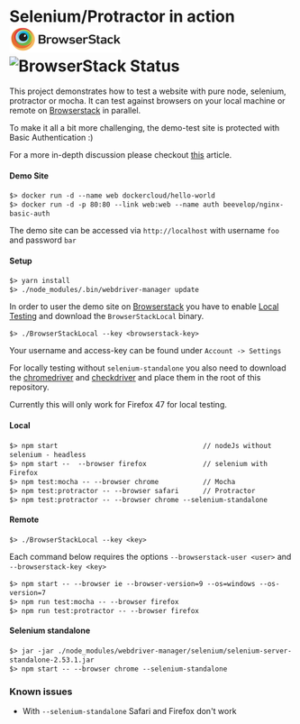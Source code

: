 # Selenium/Protractor in action  [![Browserstack.com](/browserstack-logo-small.png)](https://browserstack.com) ![BrowserStack Status](https://www.browserstack.com/automate/badge.svg?badge_key=ZzRLRjE1ZC9mUUlUTmJWQlFNVVVnTFBTb2ZjS3NGNEJUNTN6c1dDcWtlcz0tLStVZFlpL1ZKOC9QeTNpSUNXVHM5Snc9PQ==--e4b37358ed234afa202b7aea2363783991dd02a6)

This project demonstrates how to test a website with pure node, selenium, protractor or mocha. It can test against
browsers on your local machine or remote on [Browserstack](https://www.browserstack.com) in parallel.

To make it all a bit more challenging, the demo-test site is protected with Basic Authentication :)

For a more in-depth discussion please checkout [this](https://scaljeri.github.io/selenium-protractor-browserstack/) article.

#### Demo Site

    $> docker run -d --name web dockercloud/hello-world
    $> docker run -d -p 80:80 --link web:web --name auth beevelop/nginx-basic-auth

The demo site can be accessed via `http://localhost` with username `foo` and password `bar`

#### Setup

    $> yarn install
    $> ./node_modules/.bin/webdriver-manager update
    
In order to user the demo site on [Browserstack](https://browserstack.com) you have to enable [Local Testing](https://www.browserstack.com/local-testing)
and download the `BrowserStackLocal` binary. 

    $> ./BrowserStackLocal --key <browserstack-key>
    
Your username and access-key can be found under `Account -> Settings`

For locally testing without `selenium-standalone` you also need to download the [chromedriver](https://sites.google.com/a/chromium.org/chromedriver/downloads)
and [checkdriver](https://github.com/mozilla/geckodriver/releases/) and place them in the root of this repository. 

Currently this will only work for Firefox 47 for local testing.

#### Local

    $> npm start                                    // nodeJs without selenium - headless
    $> npm start --  --browser firefox              // selenium with Firefox
    $> npm test:mocha -- --browser chrome           // Mocha 
    $> npm test:protractor -- --browser safari      // Protractor
    $> npm test:protractor -- --browser chrome --selenium-standalone
    
#### Remote

    $> ./BrowserStackLocal --key <key>
    
Each command below requires the options `--browserstack-user <user>` and `--browserstack-key <key>`

    $> npm start -- --browser ie --browser-version=9 --os=windows --os-version=7 
    $> npm run test:mocha -- --browser firefox 
    $> npm run test:protractor -- --browser firefox 
    
#### Selenium standalone

    $> jar -jar ./node_modules/webdriver-manager/selenium/selenium-server-standalone-2.53.1.jar
    $> npm start -- --browser chrome --selenium-standalone


### Known issues

   * With `--selenium-standalone` Safari and Firefox don't work
